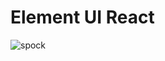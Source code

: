 # Element UI React

![spock](http://fuss10.elemecdn.com/6/f6/57a9a25e87567aa902823da43f20ajpeg.jpeg)
